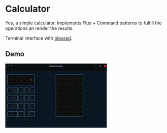 # Calculator

Yes, a simple calculator. Implements Flux + Command patterns to fulfill the
operations an render the results.

Terminal interface with [blessed](https://github.com/chjj/blessed).

## Demo

![Demo](ifless-calc.gif)
